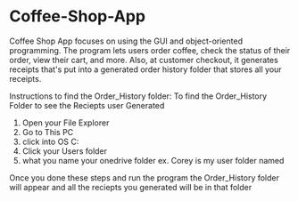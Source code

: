# Coffee-Shop-App
Coffee Shop App focuses on using the GUI and object-oriented programming. The program lets users order coffee, check the status of their order, view their cart, and more. Also, at customer checkout, it generates receipts that's put into a generated order history folder that stores all your receipts.










Instructions to find the Order_History folder:
To find the Order_History Folder to see the Reciepts user Generated
1. Open your File Explorer
2. Go to This PC
3. click into OS C:
4. Click your Users folder
5. what you name your onedrive folder ex. Corey is my user folder named

Once you done these steps and run the program the Order_History folder will appear and all the reciepts you generated will be in that folder
